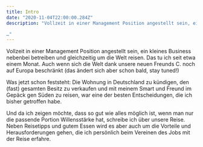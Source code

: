 ```yaml
---
title: Intro
date: "2020-11-04T22:00:00.284Z"
description: "Vollzeit in einer Management Position angestellt sein, ein kleines Business nebenbei betreiben und gleichzeitig um die Welt reisen. Das tu ich seit etwa einem Monat. Auch wenn sich die Welt dank unsere neuen Freunds C. noch auf Europa beschränkt (das ändert sich aber schon bald, stay tuned!)

…"
---
```


Vollzeit in einer Management Position angestellt sein, ein kleines Business nebenbei betreiben und gleichzeitig um die Welt reisen. Das tu ich seit etwa einem Monat. Auch wenn sich die Welt dank unsere neuen Freunds C. noch auf Europa beschränkt (das ändert sich aber schon bald, stay tuned!) 

Was jetzt schon feststeht: Die Wohnung in Deutschland zu kündigen, den (fast) gesamten Besitz zu verkaufen und mit meinem Smart und Freund im Gepäck gen Süden zu reisen, war eine der besten Entscheidungen, die ich bisher getroffen habe.

Und da ich zeigen möchte, dass so gut wie alles möglich ist, wenn man nur die passende Portion Willensstärke hat, schreibe ich über unsere Reise. Neben Reisetipps und gutem Essen wird es aber auch um die Vorteile und Herausforderungen gehen, die ich persönlich beim Vereinen des Jobs mit der Reise erfahre.